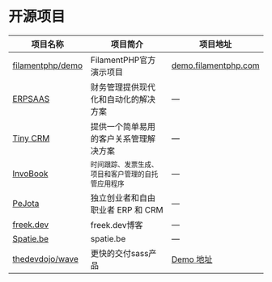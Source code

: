 # 开源项目

| 项目名称                                                                              | 项目简介                                     | 项目地址                                                 |
|-----------------------------------------------------------------------------------|------------------------------------------|------------------------------------------------------|
| [filamentphp/demo](https://github.com/filamentphp/demo)                           | FilamentPHP官方演示项目                        | [demo.filamentphp.com](https://demo.filamentphp.com) |
| [ERPSAAS](https://github.com/andrewdwallo/erpsaas)                                | 财务管理提供现代化和自动化的解决方案                       | —                                                    |
| [Tiny CRM](https://github.com/frikishaan/tiny-crm)                                | 提供一个简单易用的客户关系管理解决方案                      | —                                                    | 
| [InvoBook](https://github.com/Hasnayeen/invobook)                                 | <small>时间跟踪、发票生成、项目和客户管理的自托管应用程序</small> | —                                                    |
| [PeJota](https://github.com/mazer-dev/pejota)                                     | 独立创业者和自由职业者 ERP 和 CRM                    | —                                                    |
| [freek.dev](https://github.com/spatie/freek.dev/tree/main/app/Filament/Resources) | freek.dev博客                              | —                                                    | 
| [Spatie.be](https://github.com/spatie/spatie.be/tree/main/app/Filament)           | spatie.be                                | —                                                    |
| [thedevdojo/wave](https://github.com/thedevdojo/wave)                             | 更快的交付sass产品                              | [Demo 地址](https://devdojo.com/wave/demo)             |
